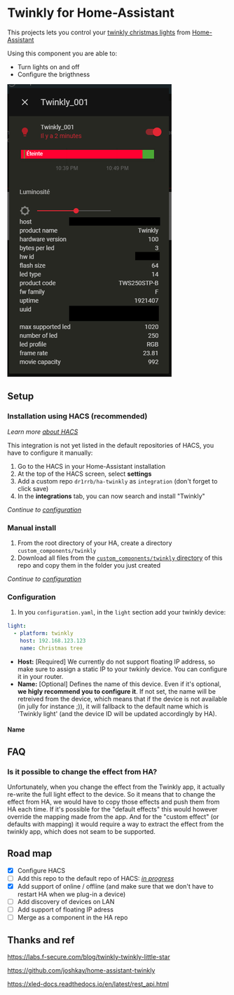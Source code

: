 # Twinkly for Home-Assistant

This projects lets you control your [twinkly christmas lights](https://twinkly.com/) 
from [Home-Assistant](https://www.home-assistant.io/)

Using this component you are able to:
- Turn lights on and off 
- Configure the brigthness

![integration example](./assets/integration.png "Integration example")

## Setup
### Installation using HACS (recommended)

_Learn more [about HACS](https://hacs.xyz/)_

This integration is not yet listed in the default repositories of HACS, you have to configure it manually:
1. Go to the HACS in your Home-Assistant installation
1. At the top of the HACS screen, select **settings**
1. Add a custom repo `dr1rrb/ha-twinkly` as `integration` (don't forget to click save)
1. In the **integrations** tab, you can now search and install "Twinkly"

_Continue to [configuration](#configuration)_

### Manual install
1. From the root directory of your HA, create a directory `custom_components/twinkly`
1. Download all files from the [`custom_components/twinkly` directory](./custom_components/twinkly) of this repo and copy them in the folder you just created

_Continue to [configuration](#configuration)_

### Configuration
1. In you `configuration.yaml`, in the `light` section add your twinkly device:
```yaml
light:
  - platform: twinkly
    host: 192.168.123.123
    name: Christmas tree 
```

- **Host:** [Required] We currently do not support floating IP address, so make sure to assign a static IP to your twkinly device.
  You can configure it in your router.
- **Name:** [Optional] Defines the name of this device. Even if it's optional, **we higly recommend you to configure it**. 
  If not set, the name will be retreived from the device, which means that if the device is not available (in jully for instance ;)), 
  it will fallback to the default name which is 'Twinkly light' (and the device ID will be updated accordingly by HA).

#### Name


## FAQ
### Is it possible to change the effect from HA?
Unfortunately, when you change the effect from the Twinkly app, it actually re-write the full light effect to the device.
So it means that to change the effect from HA, we would have to copy those effects and push them from HA each time. 
If it's possible for the "default effects" this would however override the mapping made from the app.
And for the "custom effect" (or defaults with mapping) it would require a way to extract the effect from the twinkly app,
which does not seam to be supported.

## Road map
- [x] Configure HACS
- [ ] Add this repo to the default repo of HACS: _[in progress](https://github.com/hacs/default/pull/107)_
- [x] Add support of online / offline (and make sure that we don't have to restart HA when we plug-in a device)
- [ ] Add discovery of devices on LAN
- [ ] Add support of floating IP adress
- [ ] Merge as a component in the HA repo

## Thanks and ref
https://labs.f-secure.com/blog/twinkly-twinkly-little-star

https://github.com/joshkay/home-assistant-twinkly

https://xled-docs.readthedocs.io/en/latest/rest_api.html
